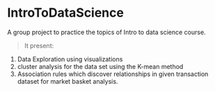 # IntroToDataScience
A group project to practice the topics of Intro to data science course.
> It present:
  <ol>
    <li>Data Exploration using visualizations </li>
    <li>cluster analysis for the data set using the K-mean method</li>
    <li>
      Association rules which discover relationships in given transaction dataset for market basket analysis.
    </li>
  </ol> 
